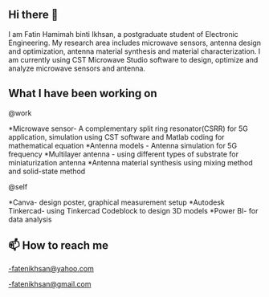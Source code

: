  ## **Hi there 👋**

I am Fatin Hamimah binti Ikhsan, a postgraduate student of Electronic Engineering. My research area includes microwave sensors, antenna design and optimization, antenna material synthesis and material characterization. I am currently using CST Microwave Studio software to design, optimize and analyze microwave sensors and antenna.

## What I have been working on

@work

*Microwave sensor- A complementary split ring resonator(CSRR) for 5G application, simulation using CST software and Matlab coding for mathematical equation
*Antenna models - Antenna simulation for 5G frequency
*Multilayer antenna - using different types of substrate for miniaturization antenna
*Antenna material synthesis using mixing method and solid-state method

@self

*Canva- design poster, graphical measurement setup
*Autodesk Tinkercad- using Tinkercad Codeblock to design 3D models
*Power BI- for data analysis

## 📫 How to reach me

-fatenikhsan@yahoo.com

-fatenikhsan@gmail.com




<!---
fatenikhsan/fatenikhsan is a ✨ special ✨ repository because its `README.md` (this file) appears on your GitHub profile.
You can click the Preview link to take a look at your changes.
--->


